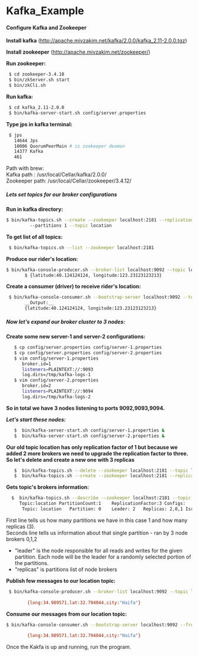 # Kafka_Example


#### Configure Kafka and Zookeeper
__Install kafka__ (http://apache.mivzakim.net/kafka/2.0.0/kafka_2.11-2.0.0.tgz)

__Install zookeeper__ (http://apache.mivzakim.net/zookeeper/)

__Run zookeeper:__ 
```bash
 $ cd zookeeper-3.4.10 
 $ bin/zkServer.sh start 
 $ bin/zkCli.sh
```
 

__Run kafka:__ 
```bash
 $ cd kafka_2.11-2.0.0 
 $ bin/kafka-server-start.sh config/server.properties 
```
  
__Type jps in kafka terminal:__ 
```bash
 $ jps 
   14644 Jps 
   10006 QuorumPeerMain # is zookeeper deamon 
   14377 Kafka 
   461 
```
   
Path with brew: <br />
Kafka path : /usr/local/Cellar/kafka/2.0.0/ <br />
Zookeeper path: /usr/local/Cellar/zookeeper/3.4.12/


##### Lets set topics for our broker configurations 
__Run in kafka directory:__ 
```bash
$ bin/kafka-topics.sh --create --zookeeper localhost:2181 --replication-factor 1 
         --partitions 1 --topic location 
```
      
__To get list of all topics:__ 
```bash
 $ bin/kafka-topics.sh --list --zookeeper localhost:2181
```

__Produce our rider's location:__ 
```bash
$ bin/kafka-console-producer.sh --broker-list localhost:9092 --topic location 
       $ {latitude:40.124124124, longitude:123.23123123213}
```
    
__Create a consumer (driver) to receive rider's location:__ 
```bash
 $ bin/kafka-console-consumer.sh --bootstrap-server localhost:9092 --topic location --from-beginning
       __Output:__ 
       {latitude:40.124124124, longitude:123.23123123213}
```
      

##### Now let's expand our broker cluster to 3 nodes:

__Create some new server-1 and server-2 configurations:__
``` bash 
   $ cp config/server.properties config/server-1.properties
   $ cp config/server.properties config/server-2.properties
   $ vim config/server-1.properties
      broker.id=1
      listeners=PLAINTEXT://:9093
      log.dirs=/tmp/kafka-logs-1
   $ vim config/server-2.properties
      broker.id=2
      listeners=PLAINTEXT://:9094
      log.dirs=/tmp/kafka-logs-2
```
__So in total we have 3 nodes listening to ports 9092,9093,9094.__

___Let's start these nodes:___
```bash
   $  bin/kafka-server-start.sh config/server-1.properties &
   $  bin/kafka-server-start.sh config/server-2.properties &
```
__Our old topic location has only replication factor of 1 but because we added 2 more brokers we need to upgrade the replication
   factor to three. So let's delete and create a new one with 3 replicas__
```bash 
   $  bin/kafka-topics.sh --delete --zookeeper localhost:2181 --topic location
   $  bin/kafka-topics.sh --create --zookeeper localhost:2181 --replication-factor 3 --partitions 1 --topic location  
```

__Gets topic's brokers information:__
```bash
  $  bin/kafka-topics.sh --describe --zookeeper localhost:2181 --topic location
     Topic:location	PartitionCount:1	ReplicationFactor:3	Configs:
      Topic: location	Partition: 0	Leader: 2	Replicas: 2,0,1	Isr: 2,0,1
```
   
  First line tells us how many partitions we have in this case 1 and how many replicas (3).<br />
  Seconds line tells us information about that single partition - ran by 3 node brokers 0,1,2<br />
  * "leader" is the node responsible for all reads and writes for the given partition. Each node will be the leader for a randomly selected portion of the partitions.<br />
  * "replicas" is partitions list of node brokers<br />

__Publish few messages to our location topic:__<br />
```bash
 $ bin/kafka-console-producer.sh --broker-list localhost:9092 --topic location
     
        {long:34.989571,lat:32.794044,city:"Haifa"}
```
__Consume our messages from our location topic:__<br />
```bash
$ bin/kafka-console-consumer.sh --bootstrap-server localhost:9092 --from-beginning --topic location
    
        {long:34.989571,lat:32.794044,city:"Haifa"}
```
Once the Kakfa is up and running, run the program.
